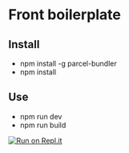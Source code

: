 # Front boilerplate
## Install

- npm install -g parcel-bundler
- npm install

## Use
 - npm run dev
 - npm run build

[![Run on Repl.it](https://repl.it/badge/github/FactoriaF5/FrontBoilerplate)](https://repl.it/github/FactoriaF5/FrontBoilerplate)